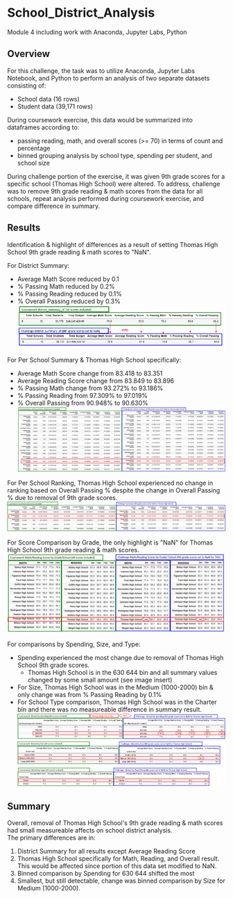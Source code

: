 # School_District_Analysis
Module 4 including work with Anaconda, Jupyter Labs, Python
<!---There is a title, and there are multiple sections (2 pt).
<!---Each section has a heading and subheading (3 pt).
<!---Links to images are working, and code is formatted and displayed correctly (2 pt).
<!---Analysis (18 points)
<!---The written analysis has the following:--->

<!---Overview of the school district analysis:
The purpose of this analysis is well defined (3 pt).--->
## Overview
For this challenge, the task was to utilize Anaconda, Jupyter Labs Notebook, and Python to perform an analysis of two separate datasets consisting of:
- School data (16 rows)
- Student data (39,171 rows)

During coursework exercise, this data would be summarized into dataframes according to:
- passing reading, math, and overall scores (>= 70) in terms of count and percentage
- binned grouping analysis by school type, spending per student, and school size

During challenge portion of the exercise, it was given 9th grade scores for a specific school (Thomas High School) were altered.  To address, challenge was to remove 9th grade reading & math scores from the data for all schools, repeat analysis performed during coursework exercise, and compare difference in summary.

<!---Results:
There is a bulleted list that addresses how each of the seven school district metrics was affected by the changes in the data (10 pt).--->
## Results
Identification & highlight of differences as a result of setting Thomas High School 9th grade reading & math scores to "NaN".

For District Summary:
- Average Math Score reduced by 0.1
- % Passing Math reduced by 0.2%
- % Passing Reading reduced by 0.1%
- % Overall Passing reduced by 0.3%
![district_summary_df_comparison](/resources/district_summary_df_comparison.PNG)

For Per School Summary & Thomas High School specifically:
- Average Math Score change from 83.418 to 83.351
- Average Reading Score change from 83.849 to 83.896
- % Passing Math change from 93.272% to 93.186%
- % Passing Reading from 97.309% to 97.019%
- % Overall Passing from 90.948% to 90.630%
![per_school_summary_df_comparison](/resources/per_school_summary_df_comparison.PNG)

For Per School Ranking, Thomas High School experienced no change in ranking based on Overall Passing % despite the change in Overall Passing % due to removal of 9th grade scores.
![TOP_per_school_summary_df_comparison](/resources/TOP_per_school_summary_df_comparison.PNG)

For Score Comparison by Grade, the only highlight is "NaN" for Thomas High School 9th grade reading & math scores.
![scores_by_grade_comparison](/resources/scores_by_grade_comparison.PNG)

For comparisons by Spending, Size, and Type:
- Spending experienced the most change due to removal of Thomas High School 9th grade scores.
  - Thomas High School is in the $630~$644 bin and all summary values changed by some small amount (see image insert)
- For Size, Thomas High School was in the Medium (1000-2000) bin & only change was from % Passing Reading by 0.1%
- For School Type comparison, Thomas High School was in the Charter bin and there was no measureable difference in summary result.
![comparison_by_spending-size-type](/resources/comparison_by_spending-size-type.PNG)

<!---Summary:
There is a statement summarizing four major changes to the school district analysis after reading and math scores have been replaced (5 pt).--->
## Summary
Overall, removal of Thomas High School's 9th grade reading & math scores had small measureable affects on school district analysis.  
The primary differences are in:
1.  District Summary for all results except Average Reading Score
2.  Thomas High School specifically for Math, Reading, and Overall result.  This would be affected since portion of this data set modified to NaN.
3.  Binned comparison by Spending for $630~$644 shifted the most
4.  Smallest, but still detectable, change was binned comparison by Size for Medium (1000-2000).
